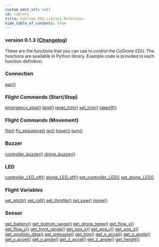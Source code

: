 ```yaml
---
custom_edit_url: null
id: library
title: CoDrone EDU Library Reference
hide_table_of_contents: true
---
```


<h3 class="homeDocLandingVersion">version 0.1.3 (<a class="orange-link" href="/doc-v2/docs/codrone-mini/python/changelog">Changelog</a>)</h3>
These are the functions that you can use to control the CoDrone EDU. The functions are available in Python library. Example code is provided in each function definition.

<div class="boxLanding">
  <div class="parentContainer">
  <div class="box-reference-shadow">
  <h3>Connection</h3>
    <a href="/doc-v2/docs/codrone-edu/python/Connection/01-pair">pair()</a>
    <br />
   </div>
    <div class="box-reference-shadow margin-top-30"> 
        <h3>Flight Commands (Start/Stop)</h3>
            <a href="/doc-v2/docs/codrone-edu/python/Flight-Commands-Start-Stop/01-emergency_stop">emergency_stop()</a>
            <a href="/doc-v2/docs/codrone-edu/python/Flight-Commands-Start-Stop/02-land">land()</a>
            <a href="/doc-v2/docs/codrone-edu/python/Flight-Commands-Start-Stop/03-reset_trim/">reset_trim()</a>
            <a href="/doc-v2/docs/codrone-edu/python/Flight-Commands-Start-Stop/04-set_trim">set_trim()</a>
            <a href="/doc-v2/docs/codrone-edu/python/Flight-Commands-Start-Stop/05-take_off">takeoff()</a>
    </div>
    <div class="box-reference-shadow margin-top-30"> 
        <h3>Flight Commands (Movement)</h3>
        <a href="/doc-v2/docs/codrone-mini/python/Flight-Commands-Movement/flip">flip()</a>
        <a href="/doc-v2/docs/codrone-mini/python/Flight-Commands-Movement/fly-sequence">fly_sequence()</a>
        <a href="/doc-v2/docs/codrone-mini/python/Flight-Commands-Movement/go">go()</a>
        <a href="/doc-v2/docs/codrone-mini/python/Flight-Commands-Movement/hover">hover()</a>
        <a href="/doc-v2/docs/codrone-mini/python/Flight-Commands-Movement/turn">turn()</a>
  </div>
    <div class="box-reference-shadow margin-top-30"> 
        <h3>Buzzer</h3>
         <a href="/doc-v2/docs/codrone-edu/python/Buzzer/01-controller_buzzer/">controller_buzzer()</a>
         <a href="/doc-v2/docs/codrone-edu/python/Buzzer/02-drone_buzzer/">drone_buzzer()</a>      
  </div>
    <div class="box-reference-shadow margin-top-30"> 
        <h3>LED</h3>
        <a href="/doc-v2/docs/codrone-edu/python/LED/01-controller_LED_off">controller_LED_off()</a>
        <a href="/doc-v2/docs/codrone-edu/python/LED/02-drone_LED_off">drone_LED_off()</a>
        <a href="/doc-v2/docs/codrone-edu/python/LED/03-set_controller_LED">set_controller_LED()</a>
        <a href="/doc-v2/docs/codrone-edu/python/LED/04-set_drone_LED">set_drone_LED()</a>
  </div>
  </div>
  <div  class="parentContainer">
    <div class="boxLanding">
       <div class="box-reference-shadow"> 
            <h3> Flight Variables</h3>
            <a href="/doc-v2/docs/codrone-edu/python/Flight-Variables/01-set_pitch">set_pitch()</a>
            <a href="/doc-v2/docs/codrone-edu/python/Flight-Variables/02-set_roll">set_roll()</a>
            <a href="/doc-v2/docs/codrone-edu/python/Flight-Variables/03-set_throttle">set_throttle()</a>
            <a href="/doc-v2/docs/codrone-edu/python/Flight-Variables/04-set_yaw">set_yaw()</a>
            <a href="/doc-v2/docs/codrone-edu/python/Flight-Variables/05-move">move()</a>
        </div>
    </div>
     <div class="box-reference-shadow margin-top-30"> 
            <h3>Sensor</h3>
                <a href="/doc-v2/docs/codrone-edu/python/Sensors/01-get_battery">get_battery()</a>
                <a href="/doc-v2/docs/codrone-edu/python/Sensors/02-get_bottom_range">get_bottom_range()</a>
                <a href="/doc-v2/docs/codrone-edu/python/Sensors/03-get_drone_temp">get_drone_temp()</a>
                <a href="/doc-v2/docs/codrone-edu/python/Sensors/05-get_flow_x">get_flow_x()</a>
                <a href="/doc-v2/docs/codrone-edu/python/Sensors/06-get_flow_y">get_flow_y()</a>
                <a href="/doc-v2/docs/codrone-edu/python/Sensors/07-get_front_range">get_front_range()</a>
                <a href="/doc-v2/docs/codrone-edu/python/Sensors/08-get_pos_x">get_pos_x()</a>
                <a href="/doc-v2/docs/codrone-edu/python/Sensors/09-get_pos_y">get_pos_y()</a>
                <a href="/doc-v2/docs/codrone-edu/python/Sensors/10-get_pos_z">get_pos_z()</a>
                <a href="/doc-v2/docs/codrone-edu/python/Sensors/11-get_position_data">get_position_data()</a> 
                <a href="/doc-v2/docs/codrone-edu/python/Sensors/12-get_pressure">get_pressure()</a>
                <a href="/doc-v2/docs/codrone-edu/python/Sensors/13-get_trim">get_trim()</a>
                <a href="/doc-v2/docs/codrone-edu/python/Sensors/14-get_x_accel">get_x_accel()</a> 
                <a href="/doc-v2/docs/codrone-edu/python/Sensors/15-get_x_angle">get_x_angle()</a> 
                <a href="/doc-v2/docs/codrone-edu/python/Sensors/16-get_y_accel">get_y_accel()</a>   
                <a href="/doc-v2/docs/codrone-edu/python/Sensors/17-get_y_angle">get_y_angle()</a> 
                <a href="/doc-v2/docs/codrone-edu/python/Sensors/18-get_z_accel">get_z_accel()</a> 
                <a href="/doc-v2/docs/codrone-edu/python/Sensors/19-get_z_angle">get_z_angle()</a>
                <a href="/doc-v2/docs/codrone-edu/python/Sensors/20-get_height">get_height()</a>                
        </div>
  </div>
</div>
<div class="boxLanding marginTop25">


</div>

